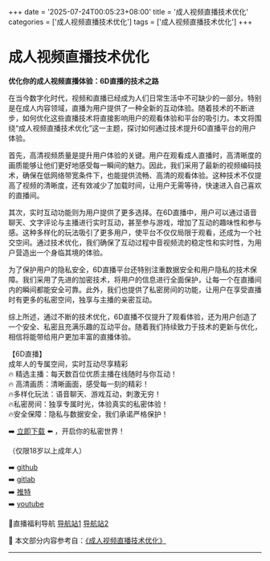 +++
date = '2025-07-24T00:05:23+08:00'
title = '成人视频直播技术优化'
categories = ['成人视频直播技术优化']
tags = ['成人视频直播技术优化']
+++

# 成人视频直播技术优化

**优化你的成人视频直播体验：6D直播的技术之路**

在当今数字化时代，视频和直播已经成为人们日常生活中不可缺少的一部分。特别是在成人内容领域，直播为用户提供了一种全新的互动体验。随着技术的不断进步，如何优化这些直播技术将直接影响用户的观看体验和平台的吸引力。本文将围绕“成人视频直播技术优化”这一主题，探讨如何通过技术提升6D直播平台的用户体验。

首先，高清视频质量是提升用户体验的关键。用户在观看成人直播时，高清晰度的画质能够让他们更好地感受每一瞬间的魅力。因此，我们采用了最新的视频编码技术，确保在低网络带宽条件下，也能提供流畅、高清的观看体验。这种技术不仅提高了视频的清晰度，还有效减少了加载时间，让用户无需等待，快速进入自己喜欢的直播间。

其次，实时互动功能则为用户提供了更多选择。在6D直播中，用户可以通过语音聊天、文字评论与主播进行实时互动，甚至参与游戏，增加了互动的趣味性和参与感。这种多样化的玩法吸引了更多用户，使平台不仅仅局限于观看，还成为一个社交空间。通过技术优化，我们确保了互动过程中音视频流的稳定性和实时性，为用户营造出一个身临其境的体验。

为了保护用户的隐私安全，6D直播平台还特别注重数据安全和用户隐私的技术保障。我们采用了先进的加密技术，将用户的信息进行全面保护，让每一个在直播间内的瞬间都能安全可靠。此外，我们也提供了私密房间的功能，让用户在享受直播时有更多的私密空间，独享与主播的亲密互动。

综上所述，通过不断的技术优化，6D直播不仅提升了观看体验，还为用户创造了一个安全、私密且充满乐趣的互动平台。随着我们持续致力于技术的更新与优化，相信将能带给用户更加丰富的直播体验。

【6D直播】  
成年人的专属空间，实时互动尽享精彩  
🔥 精选主播：每天数百位优质主播在线随时与你互动！  
🔥 高清画质：清晰画面，感受每一刻的精彩！  
🔥多样化玩法：语音聊天、游戏互动，刺激无穷！  
🔥私密房间：独享专属时光，体验真实的私密体验！  
🔥安全保障：隐私与数据安全，我们承诺严格保护！  

➡️ [立即下载](https://down123.s3.ap-east-1.amazonaws.com/down/down.html?channelCode=blog) ⬅️ ，开启你的私密世界！  

（仅限18岁以上成年人）

➡️ [github](https://aldult-live.github.io/)  
➡️ [gitlab](https://seo-09598d.gitlab.io/)  
➡️ [推特](https://x.com/wegame33)  
➡️ [youtube](https://www.youtube.com/@6Dlive)  

🔞直播福利导航 [导航站1](https://webstack-86085a.gitlab.io/) [导航站2](https://onlygit123-2.github.io/)


📘 本文部分内容参考自：[《成人视频直播技术优化》](https://github.com/qicaizhibo123321/tvshow)

---

